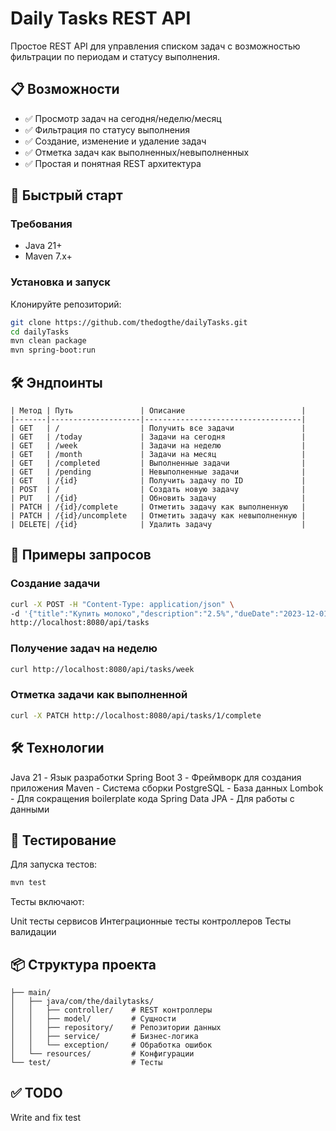 # Daily Tasks REST API

Простое REST API для управления списком задач с возможностью фильтрации по периодам и статусу выполнения.

## 📋 Возможности

- ✅ Просмотр задач на сегодня/неделю/месяц
- ✅ Фильтрация по статусу выполнения
- ✅ Создание, изменение и удаление задач
- ✅ Отметка задач как выполненных/невыполненных
- ✅ Простая и понятная REST архитектура

## 🚀 Быстрый старт

### Требования

- Java 21+
- Maven 7.x+

### Установка и запуск

Клонируйте репозиторий:

```bash
git clone https://github.com/thedogthe/dailyTasks.git
cd dailyTasks
mvn clean package
mvn spring-boot:run
```

## 🛠 Эндпоинты

```table
| Метод | Путь               | Описание                          |
|-------|--------------------|-----------------------------------|
| GET   | /                  | Получить все задачи               |
| GET   | /today             | Задачи на сегодня                 |
| GET   | /week              | Задачи на неделю                  |
| GET   | /month             | Задачи на месяц                   |
| GET   | /completed         | Выполненные задачи                |
| GET   | /pending           | Невыполненные задачи              |
| GET   | /{id}              | Получить задачу по ID             |
| POST  | /                  | Создать новую задачу              |
| PUT   | /{id}              | Обновить задачу                   |
| PATCH | /{id}/complete     | Отметить задачу как выполненную   |
| PATCH | /{id}/uncomplete   | Отметить задачу как невыполненную |
| DELETE| /{id}              | Удалить задачу                    |
```

## 📄 Примеры запросов

### Создание задачи

```bash
curl -X POST -H "Content-Type: application/json" \
-d '{"title":"Купить молоко","description":"2.5%","dueDate":"2023-12-01"}' \
http://localhost:8080/api/tasks
```

### Получение задач на неделю

```bash
curl http://localhost:8080/api/tasks/week
```

### Отметка задачи как выполненной

```bash
curl -X PATCH http://localhost:8080/api/tasks/1/complete
```

## 🛠 Технологии

Java 21 -  Язык разработки
Spring Boot 3 - Фреймворк для создания приложения
Maven - Система сборки
PostgreSQL - База данных
Lombok - Для сокращения boilerplate кода
Spring Data JPA - Для работы с данными

## 🧪 Тестирование

Для запуска тестов:

```bash
mvn test
```

Тесты включают:

Unit тесты сервисов
Интеграционные тесты контроллеров
Тесты валидации

## 📦 Структура проекта

```src/
├── main/
│   ├── java/com/the/dailytasks/
│   │   ├── controller/    # REST контроллеры
│   │   ├── model/         # Сущности
│   │   ├── repository/    # Репозитории данных
│   │   ├── service/       # Бизнес-логика
│   │   └── exception/     # Обработка ошибок
│   └── resources/         # Конфигурации
└── test/                  # Тесты
```

## ✅ TODO

Write and fix test 
